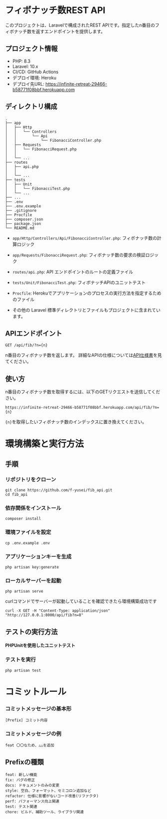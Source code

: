 # フィボナッチ数REST API

このプロジェクトは、Laravelで構成されたREST APIです。指定したn番目のフィボナッチ数を返すエンドポイントを提供します。

## プロジェクト情報
- PHP: 8.3
- Laravel: 10.x
- CI/CD: GitHub Actions
- デプロイ環境: Heroku
- デプロイ先URL: https://infinite-retreat-29466-b58771f08bbf.herokuapp.com

## ディレクトリ構成

```
.
├── app
│   ├── Http
│   │   └── Controllers
│   │       └── Api
│   │           └── FibonacciController.php
│   ├── Requests
│   │   └── FibonacciRequest.php
│   │ 
│   └── ...
├── routes
│   ├── api.php
│   │       
│   └── ...
├── tests
│   ├── Unit
│   │   └── FibonacciTest.php
│   └── ...
├── ...
├── .env
├── .env.example
├── .gitignore
├── Procfile
├── composer.json
├── package.json
└── README.md
```

- `app/Http/Controllers/Api/FibonacciController.php`: フィボナッチ数の計算ロジック
- `app/Requests/FibonacciRequest.php`: フィボナッチ数の要求の検証ロジック
- `routes/api.php`: API エンドポイントのルートの定義ファイル
- `tests/Unit/FibonacciTest.php`: フィボナッチAPIのユニットテスト
- `Procfile`: Herokuでアプリケーションのプロセスの実行方法を指定するためのファイル
  
- その他の Laravel 標準ディレクトリとファイルもプロジェクトに含まれています。
  

## APIエンドポイント

```
GET /api/fib/?n={n}
```

n番目のフィボナッチ数を返します。
詳細なAPIの仕様については[API仕様書](./openapi.yaml)を見てください。<br>


## 使い方

n番目のフィボナッチ数を取得するには、以下のGETリクエストを送信してください。
```
https://infinite-retreat-29466-b58771f08bbf.herokuapp.com/api/fib/?n={n}
```
`{n}`を取得したいフィボナッチ数のインデックスに置き換えてください。
# 環境構築と実行方法

## 手順
### リポジトリをクローン
```
git clone https://github.com/f-yusei/fib_api.git
cd fib_api
```

### 依存関係をインストール

```
composer install
```

### 環境ファイルを設定

```
cp .env.example .env
```

### アプリケーションキーを生成

```
php artisan key:generate
```

### ローカルサーバーを起動
```
php artisan serve
```
curlコマンドでサーバーが起動していることを確認できたら環境構築成功です
```
curl -X GET -H "Content-Type: application/json" "http://127.0.0.1:8000/api/fib?n=8"
```

## テストの実行方法
#### PHPUnitを使用したユニットテスト
### テストを実行
```
php artisan test
```

# コミットルール
### コミットメッセージの基本形
```
[Prefix] コミット内容
```
### コミットメッセージの例
```
feat 〇〇なため、△△を追加
```

## Prefixの種類
```
feat: 新しい機能
fix: バグの修正
docs: ドキュメントのみの変更
style: 空白、フォーマット、セミコロン追加など
refactor: 仕様に影響がないコード改善(リファクタ)
perf: パフォーマンス向上関連
test: テスト関連
chore: ビルド、補助ツール、ライブラリ関連
```
